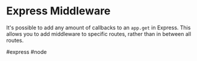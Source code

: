 # Express Middleware
It's possible to add any amount of callbacks to an `app.get` in Express. This allows you to add middleware to specific routes, rather than in between all routes.

#express
#node